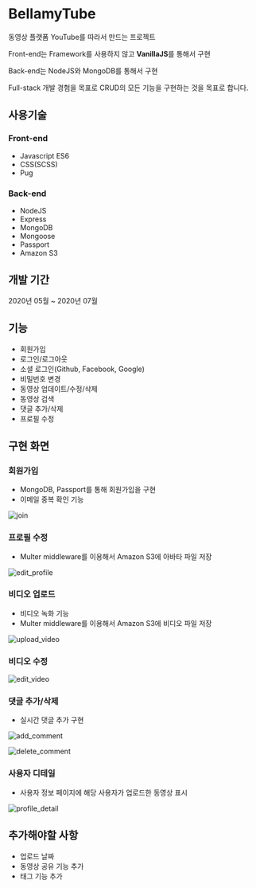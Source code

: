 # BellamyTube

동영상 플랫폼 YouTube를 따라서 만드는 프로젝트

Front-end는 Framework를 사용하지 않고 **VanillaJS**를 통해서 구현

Back-end는 NodeJS와 MongoDB를 통해서 구현

Full-stack 개발 경험을 목표로 CRUD의 모든 기능을 구현하는 것을 목표로 합니다.

## 사용기술

### Front-end

- Javascript ES6
- CSS(SCSS)
- Pug

### Back-end

- NodeJS
- Express
- MongoDB
- Mongoose
- Passport
- Amazon S3

## 개발 기간

2020년 05월 ~ 2020년 07월

## 기능

- 회원가입
- 로그인/로그아웃
- 소셜 로그인(Github, Facebook, Google)
- 비밀번호 변경
- 동영상 업데이트/수정/삭제
- 동영상 검색
- 댓글 추가/삭제
- 프로필 수정

## 구현 화면

### 회원가입

- MongoDB, Passport를 통해 회원가입을 구현
- 이메일 중복 확인 기능

![join](https://user-images.githubusercontent.com/31975706/88396245-381bfe00-cdfd-11ea-9ccb-2c5e9572f881.gif)

### 프로필 수정

- Multer middleware를 이용해서 Amazon S3에 아바타 파일 저장

![edit_profile](https://user-images.githubusercontent.com/31975706/88396238-36523a80-cdfd-11ea-8961-e58033d03368.gif)

### 비디오 업로드

- 비디오 녹화 기능
- Multer middleware를 이용해서 Amazon S3에 비디오 파일 저장

![upload_video](https://user-images.githubusercontent.com/31975706/88396254-3a7e5800-cdfd-11ea-91b4-99479b0f7ce6.gif)

### 비디오 수정

![edit_video](https://user-images.githubusercontent.com/31975706/88396240-37836780-cdfd-11ea-805c-98dda4a98521.gif)

### 댓글 추가/삭제

- 실시간 댓글 추가 구현

![add_comment](https://user-images.githubusercontent.com/31975706/88396209-2c303c00-cdfd-11ea-8cc3-412920fe4ed3.gif)

![delete_comment](https://user-images.githubusercontent.com/31975706/88396235-35210d80-cdfd-11ea-8418-40f0108c5863.gif)

### 사용자 디테일

- 사용자 정보 페이지에 해당 사용자가 업로드한 동영상 표시

![profile_detail](https://user-images.githubusercontent.com/31975706/88396247-394d2b00-cdfd-11ea-80b1-7ad3732b2e85.gif)

## 추가해야할 사항

- 업로드 날짜
- 동영상 공유 기능 추가
- 태그 기능 추가
